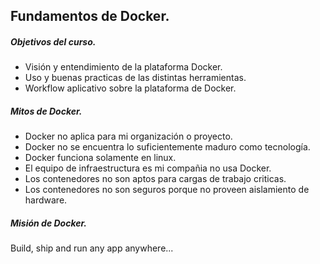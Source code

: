 ## Fundamentos de Docker.

##### Objetivos del curso.
- Visión y entendimiento de la plataforma Docker.
- Uso y buenas practicas de las distintas herramientas.
- Workflow aplicativo sobre la plataforma de Docker.

##### Mitos de Docker.
- Docker no aplica para mi organización o proyecto.
- Docker no se encuentra lo suficientemente maduro como tecnología.
- Docker funciona solamente en linux.
- El equipo de infraestructura es mi compañia no usa Docker.
- Los contenedores no son aptos para cargas de trabajo criticas.
- Los contenedores no son seguros porque no proveen aislamiento de hardware.

##### Misión de Docker.
Build, ship and run any app anywhere...

